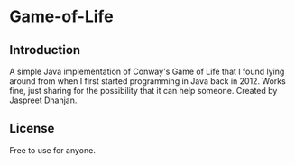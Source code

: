 # Game-of-Life

<h2>Introduction</h2>
A simple Java implementation of Conway's Game of Life that I found lying around from when I first started programming in Java back in 2012. Works fine, just sharing for the possibility that it can help someone. Created by Jaspreet Dhanjan.

<h2>License</h2>
Free to use for anyone.
